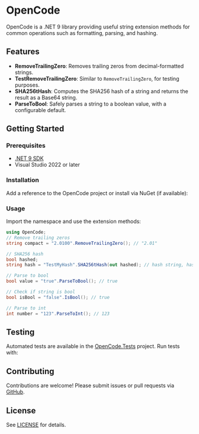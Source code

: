 # OpenCode

OpenCode is a .NET 9 library providing useful string extension methods for common operations such as formatting, parsing, and hashing.

## Features

- **RemoveTrailingZero**: Removes trailing zeros from decimal-formatted strings.
- **TestRemoveTrailingZero**: Similar to `RemoveTrailingZero`, for testing purposes.
- **SHA256tHash**: Computes the SHA256 hash of a string and returns the result as a Base64 string.
- **ParseToBool**: Safely parses a string to a boolean value, with a configurable default.

## Getting Started

### Prerequisites

- [.NET 9 SDK](https://dotnet.microsoft.com/download/dotnet/9.0)
- Visual Studio 2022 or later

### Installation

Add a reference to the OpenCode project or install via NuGet (if available):

### Usage

Import the namespace and use the extension methods:

```c#
using OpenCode;
// Remove trailing zeros 
string compact = "2.0100".RemoveTrailingZero(); // "2.01"

// SHA256 hash 
bool hashed; 
string hash = "TestMyHash".SHA256tHash(out hashed); // hash string, hashed == true

// Parse to bool 
bool value = "true".ParseToBool(); // true

// Check if string is bool 
bool isBool = "false".IsBool(); // true

// Parse to int 
int number = "123".ParseToInt(); // 123
```

## Testing

Automated tests are available in the [OpenCode.Tests](../OpenCode.Tests/README.md) project. Run tests with:

## Contributing

Contributions are welcome! Please submit issues or pull requests via [GitHub](https://github.com/NavneetHegde/OpenCode).

## License

See [LICENSE](LICENSE) for details.

